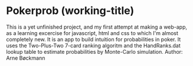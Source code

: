 # Pokerprob (working-title)
This is a yet unfinished project, and my first attempt at making a web-app, as a learning excercise for javascript, html and css to which I'm
almost completely new.
It is an app to build intuition for probabilities in poker.
It uses the Two-Plus-Two 7-card ranking algoritm and the HandRanks.dat lookup table to estimate probabilities by Monte-Carlo simulation.
Author: Arne Bøckmann
